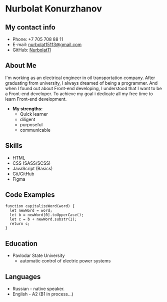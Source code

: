 # Nurbolat Konurzhanov
## My contact info
* Phone: +7 705 708 88 11
* E-mail: nurbolat15113@gmail.com
* GitHub: [Nurbolat11](https://github.com/Nurbolat11)
## About Me
I'm working as an electrical engineer in oil transportation company. After graduating from university, I always dreamed of being a programmer. And when I found out about Front-end developing, I understood that I want to be a Front-end developer. To achieve my goal i dedicate all my free time to learn Front-end development.
* **My strengths:**
    * Quick learner
    * diligent
    * purposeful
    * communicable
## Skills
* HTML
* CSS (SASS/SCSS)
* JavaScript (Basics)
* Git/GitHub
* Figma
## Code Examples
```
function capitalizeWord(word) {
  let newWord = word;
  let b = newWord[0].toUpperCase();
  let c = b + newWord.substr(1);
  return c;
}
```
## Education
* Pavlodar State University
    * automatic control of electric power systems
## Languages
* Russian - native speaker.
* English - A2 (B1 in process…)

